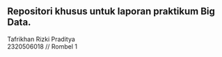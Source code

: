 ## Repositori khusus untuk laporan praktikum Big Data.


Tafrikhan Rizki Praditya
<br>
2320506018 // Rombel 1
